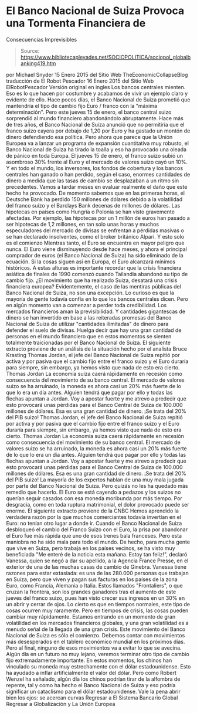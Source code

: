 # El Banco Nacional de Suiza Provoca una Tormenta Financiera de 
Consecuencias Imprevisibles

> Source: https://www.bibliotecapleyades.net/SOCIOPOLITICA/sociopol_globalbanking419.htm

por Michael Snyder
15 Enero 2015
del Sitio Web TheEconomicCollapseBlog
traducción de El Robot Pescador
16 Enero 2015
del Sitio Web ElRobotPescador
Versión original en ingles
Los bancos centrales mienten. Eso es lo que hacen por costumbre y acabamos de vivir un ejemplo claro y evidente de ello. Hace pocos días, el Banco Nacional de Suiza prometió que mantendría el tipo de cambio fijo Euro / franco con la "máxima determinación". Pero este jueves 15 de enero, el banco central suizo sorprendió al mundo financiero abandonándolo abruptamente. Hace más de tres años, el Banco Nacional de Suiza anunció que no permitiría que el franco suizo cayera por debajo de 1,20 por Euro y ha gastado un montón de dinero defendiendo esa política.
Pero ahora que parece que la Unión Europea va a lanzar un programa de expansión cuantitativa muy robusto, el Banco Nacional de Suiza ha tirado la toalla y eso ha provocado una oleada de pánico en toda Europa. El jueves 15 de enero, el franco suizo subió un asombroso 30% frente al Euro y el mercado de valores suizo cayó un 10%. Y en todo el mundo, los inversores, los fondos de cobertura y los bancos centrales han ganado o han perdido, según el caso, enormes cantidades de dinero a medida que las tasas de cambio se desplazaban a un ritmo sin precedentes. Vamos a tardar meses en evaluar realmente el daño que este hecho ha provocado.
De momento sabemos que en las primeras horas, el Deutsche Bank ha perdido 150 millones de dólares debido a la volatilidad del franco suizo y el Barclays Bank decenas de millones de dólares. Las hipotecas en países como Hungría o Polonia se han visto gravemente afectadas. Por ejemplo, las hipotecas por un 1 millón de euros han pasado a ser hipotecas de 1,2 millones, en tan solo unas horas y muchos especuladores del mercado de divisas se enfrentan a pérdidas masivas o se han declarado insolventes, como el broker británico Alpari. Y esto solo es el comienzo Mientras tanto, el Euro se encuentra en mayor peligro que nunca. El Euro viene disminuyendo desde hace meses, y ahora el principal comprador de euros (el Banco Nacional de Suiza) ha sido eliminado de la ecuación. Si la cosas siguen así en Europa, el Euro alcanzará mínimos históricos. A estas alturas es importante recordar que la crisis financiera asiática de finales de 1990 comenzó cuando Tailandia abandonó su tipo de cambio fijo. ¿El movimiento que ha realizado Suiza, desatará una crisis financiera europea?
Evidentemente, el caso de las mentiras públicas del Banco Nacional de Suiza, no son una excepción.
Lo curioso es que la mayoría de gente todavía confía en lo que los bancos centrales dicen. Pero en algún momento van a comenzar a perder toda credibilidad. Los mercados financieros aman la previsibilidad. Y cantidades gigantescas de dinero se han invertido en base a las reiteradas promesas del Banco Nacional de Suiza de utilizar "cantidades ilimitadas" de dinero para defender el suelo de divisas. Huelga decir que hay una gran cantidad de personas en el mundo financiero que en estos momentos se sienten totalmente traicionadas por el Banco Nacional de Suiza. El siguiente extracto proviene de un análisis de la situación hecho por el analista Bruce Krasting
Thomas Jordan, el jefe del Banco Nacional de Suiza repitió por activa y por pasiva que el cambio fijo entre el franco suizo y el Euro duraría para siempre, sin embargo, ya hemos visto que nada de esto era cierto. Thomas Jordan La economía suiza caerá rápidamente en recesión como consecuencia del movimiento de su banco central. El mercado de valores suizo se ha arruinado, la moneda es ahora casi un 20% más fuerte de lo que lo era un día antes. Alguien tendrá que pagar por ello y todas las flechas apuntan a Jordan. Voy a apostar fuerte y me atrevo a predecir que esto provocará unas pérdidas para el Banco Central de Suiza de 100.000 millones de dólares. Esa es una gran cantidad de dinero. ¡Se trata del 20% del PIB suizo!
Thomas Jordan, el jefe del Banco Nacional de Suiza repitió por activa y por pasiva que el cambio fijo entre el franco suizo y el Euro duraría para siempre, sin embargo, ya hemos visto que nada de esto era cierto.
Thomas Jordan
La economía suiza caerá rápidamente en recesión como consecuencia del movimiento de su banco central.
El mercado de valores suizo se ha arruinado, la moneda es ahora casi un 20% más fuerte de lo que lo era un día antes. Alguien tendrá que pagar por ello y todas las flechas apuntan a Jordan. Voy a apostar fuerte y me atrevo a predecir que esto provocará unas pérdidas para el Banco Central de Suiza de 100.000 millones de dólares. Esa es una gran cantidad de dinero.
¡Se trata del 20% del PIB suizo!
La mayoría de los expertos hablan de una muy mala jugada por parte del Banco Nacional de Suiza. Pero quizás no les ha quedado más remedio que hacerlo. El Euro se está cayendo a pedazos y los suizos no querían seguir casados con esa moneda moribunda por más tiempo. Por desgracia, como en toda ruptura matrimonial, el dolor provocado puede ser enorme.
El siguiente extracto proviene de la CNBC
Hemos aprendido la verdadera razón por la que muchos comerciantes todavía invertían en el Euro: no tenían otro lugar a donde ir. Cuando el Banco Nacional de Suiza desbloqueó el cambio del Franco Suizo con el Euro, la prisa por abandonar el Euro fue más rápida que uno de esos trenes bala franceses.
Pero esta maniobra no ha sido mala para todo el mundo. De hecho, para mucha gente que vive en Suiza, pero trabaja en los países vecinos, se ha visto muy beneficiada
"Me enteré de la noticia esta mañana. Estoy tan feliz!", declaró Vanessa, quien se negó a dar su apellido, a la Agencia France Presse, en el exterior de una de las muchas casas de cambio de Ginebra.
Vanessa tiene razones para estar extasiada: es una de las 280.000 personas que trabajan en Suiza, pero que viven y pagan sus facturas en los países de la zona Euro, como Francia, Alemania o Italia. Estos llamados "Frontaliers", o que cruzan la frontera, son los grandes ganadores tras el aumento de este jueves del franco suizo, pues han visto crecer sus ingresos en un 30% en un abrir y cerrar de ojos.
Lo cierto es que en tiempos normales, este tipo de cosas ocurren muy raramente. Pero en tiempos de crisis, las cosas pueden cambiar muy rápidamente. Estamos entrando en un momento de gran volatilidad en los mercados financieros globales, y una gran volatilidad es a menudo señal de la llegada de una gran crisis. Este movimiento del Banco Nacional de Suiza es sólo el comienzo.
Debemos contar con movimientos más desesperados en el tablero económico mundial en los próximos días. Pero al final, ninguno de esos movimientos va a evitar lo que se avecina. Algún día en un futuro no muy lejano, veremos terminar otro tipo de cambio fijo extremadamente importante. En estos momentos, los chinos han vinculado su moneda muy estrechamente con el dólar estadounidense. Esto ha ayudado a inflar artificialmente el valor del dólar.
Pero como Robert Wenzel ha señalado, algún día los chinos podrían tirar de la alfombra de repente, tal y como ha hecho el Banco Nacional de Suiza y eso podría significar un cataclismo para el dólar estadounidense. Vale la pena abrir bien los ojos: se acercan curvas
Regresar a El Sistema Bancario Global
Regresar a Globalización y La Unión Europea
